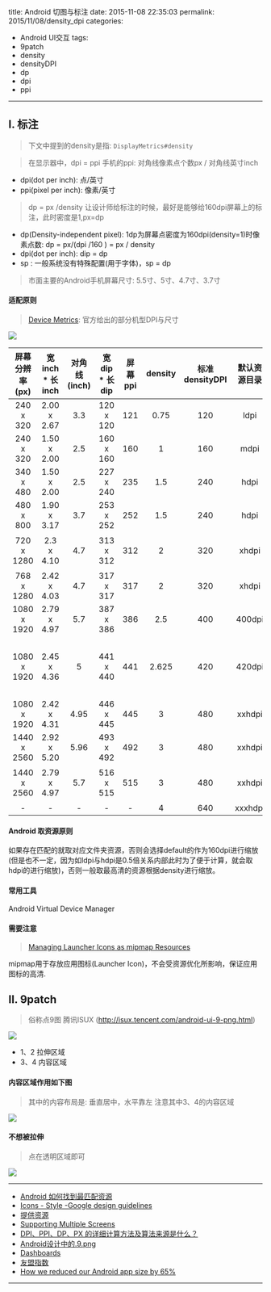 title: Android 切图与标注
date: 2015-11-08 22:35:03
permalink: 2015/11/08/density_dpi
categories:
- Android UI交互
tags:
- 9patch
- density
- densityDPI
- dp
- dpi
- ppi

---

## I. 标注

> 下文中提到的density是指: `DisplayMetrics#density`

> 在显示器中，dpi = ppi
> 手机的ppi: 对角线像素点个数px / 对角线英寸inch

<!-- more -->
- dpi(dot per inch): 点/英寸
- ppi(pixel per inch): 像素/英寸

> dp = px /density
> 让设计师给标注的时候，最好是能够给160dpi屏幕上的标注，此时密度是1,px=dp

- dp(Density-independent pixel): 1dp为屏幕点密度为160dpi(density=1)时像素点数: dp = px/(dpi /160 ) = px / density
- dpi(dot per inch): dip = dp
- sp : 一般系统没有特殊配置(用于字体)，sp = dp

> 市面主要的Android手机屏幕尺寸: 5.5寸、5寸、4.7寸、3.7寸

#### 适配原则

> [Device Metrics](https://material.io/devices/): 官方给出的部分机型DPI与尺寸

![](/img/density_dpi-4.png)

屏幕分辨率(px) | 宽inch * 长inch | 对角线(inch) | 宽dip * 长dip | 屏幕ppi | density | 标准densityDPI | 默认资源目录 | 常见手机
:-: | :-: | :-: | :-: | :-: | :-: | :-: | :-: | :-: |
240 x 320 | 2.00 x 2.67 | 3.3 | 120 x 120 | 121 | 0.75 | 120 | ldpi | -
240 x 320 | 1.50 x 2.00 | 2.5 | 160 x 160 | 160 | 1 | 160 | mdpi| -
340 x 480 | 1.50 x 2.00 |  2.5| 227 x 240 | 235 | 1.5 | 240 | hdpi | -
480 x 800 | 1.90 x 3.17 | 3.7 | 253 x 252 | 252 | 1.5 | 240 | hdpi | Nexus One
720 x 1280 | 2.3 x 4.10 | 4.7 | 313 x 312 | 312 | 2 | 320 | xhdpi | 红米2A、红米2、美图M4
768 x 1280 | 2.42 x 4.03 | 4.7 | 317 x 317 | 317 | 2 | 320 | xhdpi | Nexus 4
1080 x 1920 | 2.79 x 4.97 | 5.7 | 387 x 386 | 386 | 2.5 | 400 | 400dpi | 小米Note标准
1080 x 1920 | 2.45 x 4.36 | 5 | 441 x 440 | 441 | 2.625 | 420 | 420dpi | (API 23前是属于480,xxhdpi)小米3、小米4、小米4c
1080 x 1920 | 2.42 x 4.31 | 4.95 | 446 x 445 | 445 | 3 | 480 | xxhdpi | Nexus5
1440 x 2560 | 2.92 x 5.20 | 5.96 | 493 x 492 | 492 | 3 | 480 | xxhdpi |  Nexus 6
1440 x 2560 | 2.79 x 4.97 | 5.7 | 516 x 515 | 515 | 3 | 480 | xxhdpi |  小米Note顶配，Nexus 6P
- | - | - | - | - | 4 | 640 | xxxhdpi | -


#### Android 取资源原则

如果存在匹配的就取对应文件夹资源，否则会选择default的作为160dpi进行缩放(但是也不一定，因为如ldpi与hdpi是0.5倍关系内部此时为了便于计算，就会取hdpi的进行缩放)，否则一般取最高清的资源根据density进行缩放。

#### 常用工具

Android Virtual Device Manager

#### 需要注意

> [Managing Launcher Icons as mipmap Resources](https://developer.android.com/intl/zh-cn/tools/projects/index.html#mipmap)

mipmap用于存放应用图标(Launcher Icon)，不会受资源优化所影响，保证应用图标的高清.

## II. 9patch

> 俗称点9图
> 腾讯ISUX (http://isux.tencent.com/android-ui-9-png.html)

![](/img/density_dpi-1.png)

- 1、2 拉伸区域
- 3、4 内容区域

#### 内容区域作用如下图

> 其中的内容布局是: 垂直居中，水平靠左
> 注意其中3、4的内容区域

![](/img/density_dpi-2.png)

#### 不想被拉伸

> 点在透明区域即可

![](/img/density_dpi-3.png)

---

- [Android 如何找到最匹配资源](https://developer.android.com/intl/zh-cn/guide/topics/resources/providing-resources.html#BestMatch)
- [Icons - Style -Google design guidelines](https://www.google.com/design/spec/style/icons.html)
- [提供资源](https://developer.android.com/intl/zh-cn/guide/topics/resources/providing-resources.html)
- [Supporting Multiple Screens](https://developer.android.com/intl/zh-cn/guide/practices/screens_support.html)
- [DPI、PPI、DP、PX 的详细计算方法及算法来源是什么？](http://www.zhihu.com/question/21220154)
- [Android设计中的.9.png](http://isux.tencent.com/android-ui-9-png.html)
- [Dashboards](https://developer.android.com/intl/zh-cn/about/dashboards/index.html)
- [友盟指数](http://www.umindex.com/)
- [How we reduced our Android app size by 65%](https://medium.com/pregbuddy-engineering/how-we-reduced-our-android-app-size-by-65-54b17ae9a3c6)

---
